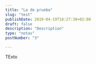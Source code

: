 ```yaml
---
title: "La de prueba"
slug: "test"
publishDate: 2019-04-19T18:27:30+02:00
draft: false
description: "Description"
type: "notas"
postNumber: "3"

---
```


TExto
